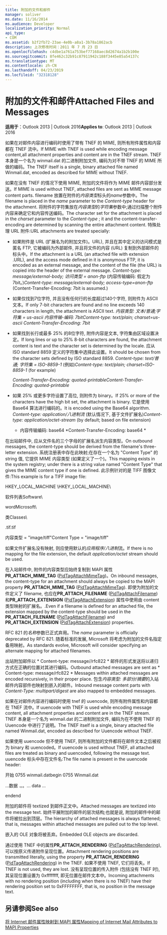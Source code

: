 ```yaml
---
title: 附加的文件和邮件
manager: soliver
ms.date: 11/16/2014
ms.audience: Developer
localization_priority: Normal
api_type:
- COM
ms.assetid: b2f2fb72-23ae-4e0b-a8a1-3b78a1862acb
description: 上次修改时间：2011 年 7 月 23 日
ms.openlocfilehash: c4dbe1a761a753bef77168aec8d2674a1b2b100e
ms.sourcegitcommit: 8fe462c32b91c87911942c188f3445e85a54137c
ms.translationtype: MT
ms.contentlocale: zh-CN
ms.lasthandoff: 04/23/2019
ms.locfileid: "32318128"
---
```

# <a name="attached-files-and-messages"></a><span data-ttu-id="4812c-103">附加的文件和邮件</span><span class="sxs-lookup"><span data-stu-id="4812c-103">Attached Files and Messages</span></span>

  
  
<span data-ttu-id="4812c-104">**适用于**：Outlook 2013 | Outlook 2016</span><span class="sxs-lookup"><span data-stu-id="4812c-104">**Applies to**: Outlook 2013 | Outlook 2016</span></span> 
  
<span data-ttu-id="4812c-105">如果在对邮件内容进行编码时使用了带有 TNEF 的 MIME, 则所有附件属性和内容都在 TNEF 流中。</span><span class="sxs-lookup"><span data-stu-id="4812c-105">If MIME with TNEF is used while encoding message content,all attachment properties and content are in the TNEF stream.</span></span> <span data-ttu-id="4812c-106">TNEF 本身是一个名为 winmail.dat 的二进制附加文件, 编码为对不带 TNEF 的 MIME 所做的编码。</span><span class="sxs-lookup"><span data-stu-id="4812c-106">The TNEF itself is a single, binary attached file named Winmail.dat, encoded as described for MIME without TNEF.</span></span> 
  
<span data-ttu-id="4812c-107">如果在没有 TNEF 的情况下使用 MIME, 附加的文件将作为 MIME 邮件内容部分发送。</span><span class="sxs-lookup"><span data-stu-id="4812c-107">If MIME is used without TNEF, attached files are sent as MIME message content parts.</span></span> <span data-ttu-id="4812c-108">filename 放置在附件的*内容类型*标头的*name*参数中。</span><span class="sxs-lookup"><span data-stu-id="4812c-108">The filename is placed in the  *name*  parameter to the  *Content-type*  header for the attachment.</span></span> <span data-ttu-id="4812c-109">将附件的字符集放在*内容类型*的*字符集*参数中;通过扫描整个附件内容来确定它和内容传送编码。</span><span class="sxs-lookup"><span data-stu-id="4812c-109">The character set for the attachment is placed in the  *charset*  parameter to the  *Content-type*  ; it and the content-transfer-encoding are determined by scanning the entire attachment content.</span></span> <span data-ttu-id="4812c-110">特殊处理 URL 附件:</span><span class="sxs-lookup"><span data-stu-id="4812c-110">URL attachments are treated specially:</span></span> 
  
- <span data-ttu-id="4812c-111">如果附件是 URL (扩展名为的附加文件)。URL), 并且在其中定义的访问模式是匿名 FTP, 它被编码为外部邮件, 并且将文件的内容 (URL) 复制到外部邮件的标头中。</span><span class="sxs-lookup"><span data-stu-id="4812c-111">If the attachment is a URL (an attached file with extension .URL), and the access mode defined in it is anonymous FTP, it is encoded as an external message, and the content of the file (the URL) is copied into the header of the external message.</span></span> <span data-ttu-id="4812c-112">*Content-type: message/external-body; 访问类型 = anon-ftp* (内容传输编码: 假定为7bit。)</span><span class="sxs-lookup"><span data-stu-id="4812c-112">*Content-type: message/external-body; access-type=anon-ftp*  (Content-Transfer-Encoding: 7bit is assumed.)</span></span> 
    
- <span data-ttu-id="4812c-113">如果仅找到7位字符, 并且没有任何行的长度超过140个字符, 则附件为 ASCII 文本。</span><span class="sxs-lookup"><span data-stu-id="4812c-113">If only 7-bit characters are found and no line exceeds 140 characters in length, the attachment is ASCII text.</span></span> <span data-ttu-id="4812c-114">*内容类型: 文本/普通;字符集 = us-ascii 内容传输-编码: 7bit*</span><span class="sxs-lookup"><span data-stu-id="4812c-114">*Content-type: text/plain; charset=us-ascii Content-Transfer-Encoding: 7bit*</span></span> 
    
- <span data-ttu-id="4812c-115">如果找到长行或最多 25% 的8位字符, 附件内容是文本, 字符集由区域设置决定。</span><span class="sxs-lookup"><span data-stu-id="4812c-115">If long lines or up to 25% 8-bit characters are found, the attachment content is text and the character set is determined by the locale.</span></span> <span data-ttu-id="4812c-116">应从 ISO standard 8859 定义的字符集中选择此设置。</span><span class="sxs-lookup"><span data-stu-id="4812c-116">It should be chosen from the character sets defined by ISO standard 8859.</span></span> <span data-ttu-id="4812c-117">*Content-type: text/普通; 字符集 = ISO-8859-1* (例如)</span><span class="sxs-lookup"><span data-stu-id="4812c-117">*Content-type: text/plain; charset=ISO-8859-1*  (for example)</span></span> 
    
     <span data-ttu-id="4812c-118">*Content-Transfer-Encoding: quoted-printable*</span><span class="sxs-lookup"><span data-stu-id="4812c-118">*Content-Transfer-Encoding: quoted-printable*</span></span> 
    
- <span data-ttu-id="4812c-119">如果 25% 或更多字符设置了高位, 则附件为 binary。</span><span class="sxs-lookup"><span data-stu-id="4812c-119">If 25% or more of the characters have the high bit set, the attachment is binary.</span></span> <span data-ttu-id="4812c-120">它是使用 Base64 算法进行编码的。</span><span class="sxs-lookup"><span data-stu-id="4812c-120">It is encoded using the Base64 algorithm.</span></span> <span data-ttu-id="4812c-121">*Content-type: application/八进制流* (默认情况下, 基于文件扩展名)</span><span class="sxs-lookup"><span data-stu-id="4812c-121">*Content-type: application/octet-stream*  (by default; based on file extension)</span></span> 
    
     * <span data-ttu-id="4812c-122">内容传输编码: base64 \*</span><span class="sxs-lookup"><span data-stu-id="4812c-122">Content-Transfer-Encoding: base64 \*</span></span> 
    
<span data-ttu-id="4812c-123">在出站邮件中, 应从文件名的三个字母的扩展名派生内容类型。</span><span class="sxs-lookup"><span data-stu-id="4812c-123">On outbound messages, the content-type should be derived from the filename's three-letter extension.</span></span> <span data-ttu-id="4812c-124">系统注册表中存在此映射;在存在一个名为 "Content Type" 的 string 值, 它提供 MIME 内容类型 (如果定义了一个)。</span><span class="sxs-lookup"><span data-stu-id="4812c-124">This mapping exists in the system registry; under there is a string value named "Content Type" that gives the MIME content type if one is defined.</span></span> <span data-ttu-id="4812c-125">此示例针对的是 TIFF 图像文件:</span><span class="sxs-lookup"><span data-stu-id="4812c-125">This example is for a TIFF image file:</span></span>
  
<span data-ttu-id="4812c-126">HKEY_LOCAL_MACHINE \\</span><span class="sxs-lookup"><span data-stu-id="4812c-126">HKEY_LOCAL_MACHINE\\</span></span>
  
<span data-ttu-id="4812c-127">软件列表</span><span class="sxs-lookup"><span data-stu-id="4812c-127">Software\\</span></span>
  
<span data-ttu-id="4812c-128">word</span><span class="sxs-lookup"><span data-stu-id="4812c-128">Microsoft\\</span></span>
  
<span data-ttu-id="4812c-129">类</span><span class="sxs-lookup"><span data-stu-id="4812c-129">Classes\\</span></span>
  
<span data-ttu-id="4812c-130">.tif</span><span class="sxs-lookup"><span data-stu-id="4812c-130">.tif</span></span>
  
<span data-ttu-id="4812c-131">内容类型 = "image/tiff"</span><span class="sxs-lookup"><span data-stu-id="4812c-131">Content Type = "image/tiff"</span></span>
  
<span data-ttu-id="4812c-132">如果文件扩展名没有映射, 则应使用默认的*应用程序/八进制*流。</span><span class="sxs-lookup"><span data-stu-id="4812c-132">If there is no mapping for the file extension, the default  *application/octet*  stream should be used.</span></span> 
  
<span data-ttu-id="4812c-133">在入站邮件中, 附件的内容类型应始终复制到 MAPI 属性**PR_ATTACH_MIME_TAG** ([PidTagAttachMimeTag](pidtagattachmimetag-canonical-property.md))。</span><span class="sxs-lookup"><span data-stu-id="4812c-133">On inbound messages, the content-type for an attachment should always be copied to the MAPI property **PR_ATTACH_MIME_TAG** ([PidTagAttachMimeTag](pidtagattachmimetag-canonical-property.md)).</span></span> <span data-ttu-id="4812c-134">即使为附加的文件定义了 filename, 也应在**PR_ATTACH_FILENAME** ([PidTagAttachFilename](pidtagattachfilename-canonical-property.md)) 和**PR_ATTACH_EXTENSION** ([PidTagAttachExtension](pidtagattachextension-canonical-property.md)) 属性中使用由 content 类型映射的扩展名。.</span><span class="sxs-lookup"><span data-stu-id="4812c-134">Even if a filename is defined for an attached file, the extension mapped by the content-type should be used in the **PR_ATTACH_FILENAME** ([PidTagAttachFilename](pidtagattachfilename-canonical-property.md)) and **PR_ATTACH_EXTENSION** ([PidTagAttachExtension](pidtagattachextension-canonical-property.md)) properties.</span></span>
  
<span data-ttu-id="4812c-135">RFC 821 的*名称*参数已正式弃用。</span><span class="sxs-lookup"><span data-stu-id="4812c-135">The  *name*  parameter is officially deprecated by RFC 821.</span></span> <span data-ttu-id="4812c-136">随着标准的发展, Microsoft 将考虑为附加的文件名指定备用映射。</span><span class="sxs-lookup"><span data-stu-id="4812c-136">As standards evolve, Microsoft will consider specifying an alternate mapping for attached filenames.</span></span> 
  
<span data-ttu-id="4812c-137">出站附加邮件以 \* Content-type: message//rfc822 \* 邮件的形式发送将以递归方式在正确的位置对其进行编码。</span><span class="sxs-lookup"><span data-stu-id="4812c-137">Outbound attached messages are sent as \* Content-type: message/rfc822 \*  Messages within attached messages are encoded recursively, in their proper place.</span></span> <span data-ttu-id="4812c-138">包含*内容类型: 多部分/摘要*的入站邮件内容部件也映射到嵌入的邮件。</span><span class="sxs-lookup"><span data-stu-id="4812c-138">Inbound message content parts with  *Content-Type: multipart/digest*  are also mapped to embedded messages.</span></span> 
  
<span data-ttu-id="4812c-139">如果在对邮件内容进行编码时使用 tnef 的 uuencode, 则所有附件属性和内容都在 TNEF 流中。</span><span class="sxs-lookup"><span data-stu-id="4812c-139">If uuencode with TNEF is used while encoding message content, all attachment properties and content are in the TNEF stream.</span></span> <span data-ttu-id="4812c-140">TNEF 本身是一个名为 winmail.dat 的二进制附加文件, 编码为在不使用 TNEF 的 Uuencode 中进行了说明。</span><span class="sxs-lookup"><span data-stu-id="4812c-140">The TNEF itself is a single, binary attached file named Winmail.dat, encoded as described for Uuencode without TNEF.</span></span>
  
<span data-ttu-id="4812c-141">如果使用 uuencode 但不使用 TNEF, 则所有附加的文件都将在邮件文本之后被视为 binary 和 uuencoded。</span><span class="sxs-lookup"><span data-stu-id="4812c-141">If uuencode is used without TNEF, all attached files are treated as binary and uuencoded, following the message text.</span></span> <span data-ttu-id="4812c-142">uuencode 标头中存在文件名:</span><span class="sxs-lookup"><span data-stu-id="4812c-142">The file name is present in the uuencode header:</span></span>
  
 <span data-ttu-id="4812c-143">开始 0755 winmail.dat</span><span class="sxs-lookup"><span data-stu-id="4812c-143">begin 0755 Winmail.dat</span></span> 
  
 <span data-ttu-id="4812c-144">...数据 .。。</span><span class="sxs-lookup"><span data-stu-id="4812c-144">... data ...</span></span> 
  
 <span data-ttu-id="4812c-145">end</span><span class="sxs-lookup"><span data-stu-id="4812c-145">end</span></span> 
  
<span data-ttu-id="4812c-146">附加的邮件将 textized 到邮件正文中。</span><span class="sxs-lookup"><span data-stu-id="4812c-146">Attached messages are textized into the message text.</span></span> <span data-ttu-id="4812c-147">始终平展附加的邮件的层次结构;也就是说, 附加的邮件中的邮件将被拉出到顶层。</span><span class="sxs-lookup"><span data-stu-id="4812c-147">The hierarchy of attached messages is always flattened; that is, messages within attached messages are pulled out to the top level.</span></span>
  
<span data-ttu-id="4812c-148">嵌入的 OLE 对象将被丢弃。</span><span class="sxs-lookup"><span data-stu-id="4812c-148">Embedded OLE objects are discarded.</span></span>
  
<span data-ttu-id="4812c-149">通过使用 TNEF 中的属性**PR_ATTACH_RENDERING** ([PidTagAttachRendering](pidtagattachrendering-canonical-property.md)), 可以按原义传递附件呈现位置。</span><span class="sxs-lookup"><span data-stu-id="4812c-149">Attachment rendering positions are transmitted literally, using the property **PR_ATTACH_RENDERING** ([PidTagAttachRendering](pidtagattachrendering-canonical-property.md)) in the TNEF.</span></span> <span data-ttu-id="4812c-150">如果不使用 TNEF, 它们将丢失。</span><span class="sxs-lookup"><span data-stu-id="4812c-150">If TNEF is not used, they are lost.</span></span> <span data-ttu-id="4812c-151">没有呈现位置的传入附件 (包括没有 TNEF 时), 其呈现位置设置为 0xffffffff, 即无位置在邮件文本中。</span><span class="sxs-lookup"><span data-stu-id="4812c-151">Incoming attachments with no rendering position (including when there is no TNEF) have their rendering position set to 0xFFFFFFFF, that is, no position in the message text.</span></span>
  
## <a name="see-also"></a><span data-ttu-id="4812c-152">另请参阅</span><span class="sxs-lookup"><span data-stu-id="4812c-152">See also</span></span>



[<span data-ttu-id="4812c-153">将 Internet 邮件属性映射到 MAPI 属性</span><span class="sxs-lookup"><span data-stu-id="4812c-153">Mapping of Internet Mail Attributes to MAPI Properties</span></span>](mapping-of-internet-mail-attributes-to-mapi-properties.md)

